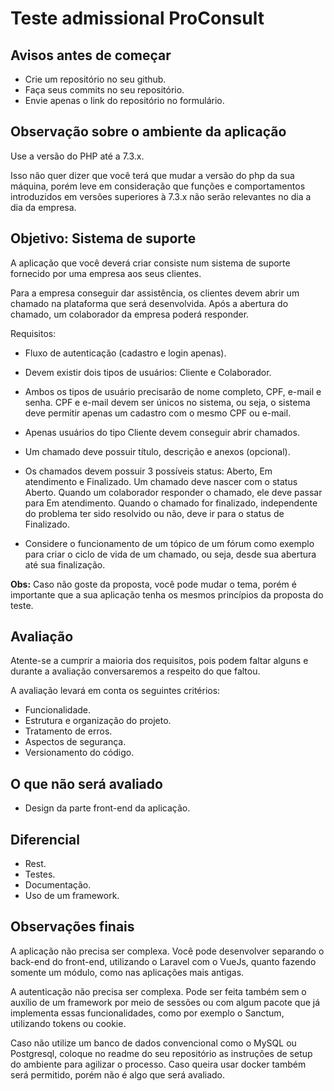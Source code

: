 # Teste admissional ProConsult

## Avisos antes de começar

- Crie um repositório no seu github.
- Faça seus commits no seu repositório.
- Envie apenas o link do repositório no formulário.

## Observação sobre o ambiente da aplicação

Use a versão do PHP até a 7.3.x.

Isso não quer dizer que você terá que mudar a versão do php da sua máquina, porém leve em consideração que funções e comportamentos introduzidos em versões superiores à 7.3.x não serão relevantes no dia a dia da empresa.

## Objetivo: Sistema de suporte

A aplicação que você deverá criar consiste num sistema de suporte fornecido por uma empresa aos seus clientes.

Para a empresa conseguir dar assistência, os clientes devem abrir um chamado na plataforma que será desenvolvida. Após a abertura do chamado, um colaborador da empresa poderá responder.

Requisitos:

- Fluxo de autenticação (cadastro e login apenas).

- Devem existir dois tipos de usuários: Cliente e Colaborador.

- Ambos os tipos de usuário precisarão de nome completo, CPF, e-mail e senha. CPF e e-mail devem ser únicos no sistema, ou seja, o sistema deve permitir apenas um cadastro com o mesmo CPF ou e-mail.

- Apenas usuários do tipo Cliente devem conseguir abrir chamados.

- Um chamado deve possuir título, descrição e anexos (opcional).

- Os chamados devem possuir 3 possíveis status: Aberto, Em atendimento e Finalizado. Um chamado deve nascer com o status Aberto. Quando um colaborador responder o chamado, ele deve passar para Em atendimento. Quando o chamado for finalizado, independente do problema ter sido resolvido ou não, deve ir para o status de Finalizado.

- Considere o funcionamento de um tópico de um fórum como exemplo para criar o ciclo de vida de um chamado, ou seja, desde sua abertura até sua finalização.

**Obs:** Caso não goste da proposta, você pode mudar o tema, porém é importante que a sua aplicação tenha os mesmos princípios da proposta do teste.

## Avaliação

Atente-se a cumprir a maioria dos requisitos, pois podem faltar alguns e durante a avaliação conversaremos a respeito do que faltou.

A avaliação levará em conta os seguintes critérios:

- Funcionalidade.
- Estrutura e organização do projeto.
- Tratamento de erros.
- Aspectos de segurança.
- Versionamento do código.

## O que **não** será avaliado

- Design da parte front-end da aplicação.

## Diferencial

- Rest.
- Testes.
- Documentação.
- Uso de um framework.

## Observações finais

A aplicação não precisa ser complexa. Você pode desenvolver separando o back-end do front-end, utilizando o Laravel com o VueJs, quanto fazendo somente um módulo, como nas aplicações mais antigas.

A autenticação não precisa ser complexa. Pode ser feita também sem o auxílio de um framework por meio de sessões ou com algum pacote que já implementa essas funcionalidades, como por exemplo o Sanctum, utilizando tokens ou cookie.

Caso não utilize um banco de dados convencional como o MySQL ou Postgresql, coloque no readme do seu repositório as instruções de setup do ambiente para agilizar o processo. Caso queira usar docker também será permitido, porém não é algo que será avaliado.